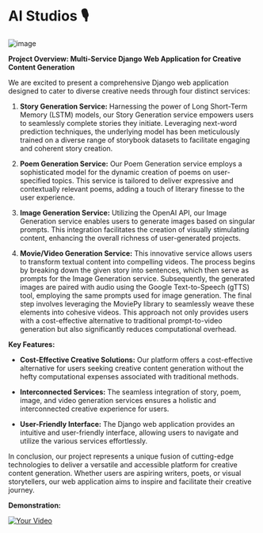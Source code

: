# AI Studios 🎙️

![image](https://github.com/Manya009/AI_Studios/assets/94184147/5c0a51e8-9580-4462-b855-871db6cd48b7)


**Project Overview: Multi-Service Django Web Application for Creative Content Generation**

We are excited to present a comprehensive Django web application designed to cater to diverse creative needs through four distinct services:

1. **Story Generation Service:**
   Harnessing the power of Long Short-Term Memory (LSTM) models, our Story Generation service empowers users to seamlessly complete stories they initiate. Leveraging next-word prediction techniques, the underlying model has been meticulously trained on a diverse range of storybook datasets to facilitate engaging and coherent story creation.

2. **Poem Generation Service:**
   Our Poem Generation service employs a sophisticated model for the dynamic creation of poems on user-specified topics. This service is tailored to deliver expressive and contextually relevant poems, adding a touch of literary finesse to the user experience.

3. **Image Generation Service:**
   Utilizing the OpenAI API, our Image Generation service enables users to generate images based on singular prompts. This integration facilitates the creation of visually stimulating content, enhancing the overall richness of user-generated projects.

4. **Movie/Video Generation Service:**
   This innovative service allows users to transform textual content into compelling videos. The process begins by breaking down the given story into sentences, which then serve as prompts for the Image Generation service. Subsequently, the generated images are paired with audio using the Google Text-to-Speech (gTTS) tool, employing the same prompts used for image generation. The final step involves leveraging the MoviePy library to seamlessly weave these elements into cohesive videos. This approach not only provides users with a cost-effective alternative to traditional prompt-to-video generation but also significantly reduces computational overhead.

**Key Features:**
- **Cost-Effective Creative Solutions:** Our platform offers a cost-effective alternative for users seeking creative content generation without the hefty computational expenses associated with traditional methods.

- **Interconnected Services:** The seamless integration of story, poem, image, and video generation services ensures a holistic and interconnected creative experience for users.

- **User-Friendly Interface:** The Django web application provides an intuitive and user-friendly interface, allowing users to navigate and utilize the various services effortlessly.

In conclusion, our project represents a unique fusion of cutting-edge technologies to deliver a versatile and accessible platform for creative content generation. Whether users are aspiring writers, poets, or visual storytellers, our web application aims to inspire and facilitate their creative journey.

**Demonstration:**

[![Your Video](https://img.youtube.com/vi/wFT0a0qqnBM/0.jpg)](https://youtu.be/wFT0a0qqnBM?si=I0nHeZRHdxHSN-k2)

